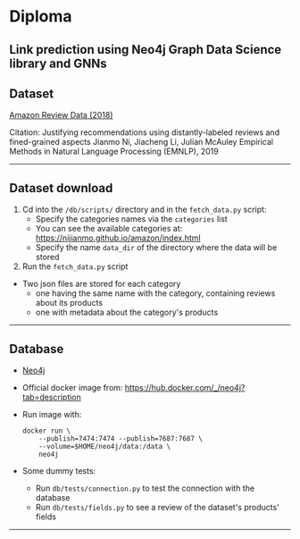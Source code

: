 # Diploma

## Link prediction using Neo4j Graph Data Science library and GNNs

## Dataset
[Amazon Review Data (2018)](https://nijianmo.github.io/amazon/index.html)

Citation: 
    Justifying recommendations using distantly-labeled reviews and fined-grained aspects
    Jianmo Ni, Jiacheng Li, Julian McAuley
    Empirical Methods in Natural Language Processing (EMNLP), 2019

---

## Dataset download

1. Cd into the `/db/scripts/` directory and in the `fetch_data.py` script:
    * Specify the categories names via the `categories` list
    * You can see the available categories at: https://nijianmo.github.io/amazon/index.html
    * Specify the name `data_dir` of the directory where the data will be stored
2. Run the `fetch_data.py` script

* Two json files are stored for each category
    * one having the same name with the category, containing reviews about its products
    * one with metadata about the category's products

---

## Database

* [Neo4j](https://neo4j.com/) 
* Official docker image from: https://hub.docker.com/_/neo4j?tab=description
* Run image with:
    ```
    docker run \
        --publish=7474:7474 --publish=7687:7687 \
        --volume=$HOME/neo4j/data:/data \
        neo4j
    ```

* Some dummy tests:
    * Run `db/tests/connection.py` to test the connection with the database
    * Run `db/tests/fields.py` to see a review of the dataset's products' fields

---